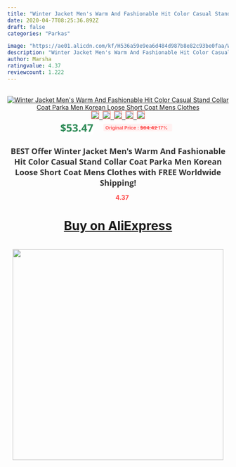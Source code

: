 ```yaml
---
title: "Winter Jacket Men's Warm And Fashionable Hit Color Casual Stand Collar Coat Parka Men Korean Loose Short Coat Mens Clothes"
date: 2020-04-7T08:25:36.892Z
draft: false
categories: "Parkas"

image: "https://ae01.alicdn.com/kf/H536a59e9ea6d484d987b8e82c93be0faa/Winter-Jacket-Men-s-Warm-And-Fashionable-Hit-Color-Casual-Stand-Collar-Coat-Parka-Men-Korean.jpg"
description: "Winter Jacket Men's Warm And Fashionable Hit Color Casual Stand Collar Coat Parka Men Korean Loose Short Coat Mens Clothes"
author: Marsha
ratingvalue: 4.37
reviewcount: 1.222
---
```

<br>
<div style="text-align: center;">
<a href="https://s.click.aliexpress.com/e/_9AkC9n" target="_blank" rel="nofollow noopener noreferrer"><img alt="Winter Jacket Men's Warm And Fashionable Hit Color Casual Stand Collar Coat Parka Men Korean Loose Short Coat Mens Clothes" class="magnifier-image" src="https://ae01.alicdn.com/kf/H536a59e9ea6d484d987b8e82c93be0faa/Winter-Jacket-Men-s-Warm-And-Fashionable-Hit-Color-Casual-Stand-Collar-Coat-Parka-Men-Korean.jpg_640x640.jpg">
<br>
<img style="border:1px solid salmon" src="https://ae01.alicdn.com/kf/H536a59e9ea6d484d987b8e82c93be0faa/Winter-Jacket-Men-s-Warm-And-Fashionable-Hit-Color-Casual-Stand-Collar-Coat-Parka-Men-Korean.jpg_120x120.jpg">&nbsp;&nbsp;<img style="border:1px solid salmon" src="https://ae01.alicdn.com/kf/Hbd8f58362f904d5291ef7da0b0664ceb4/Winter-Jacket-Men-s-Warm-And-Fashionable-Hit-Color-Casual-Stand-Collar-Coat-Parka-Men-Korean.jpg_120x120.jpg">&nbsp;&nbsp;<img style="border:1px solid salmon" src="https://ae01.alicdn.com/kf/H559717d5aa0d423ab77e33bbf67bd01aL/Winter-Jacket-Men-s-Warm-And-Fashionable-Hit-Color-Casual-Stand-Collar-Coat-Parka-Men-Korean.jpg_120x120.jpg">&nbsp;&nbsp;<img style="border:1px solid salmon" src="https://ae01.alicdn.com/kf/Hf25c2e5b90cf4a88b8ac1b1b715cb380m/Winter-Jacket-Men-s-Warm-And-Fashionable-Hit-Color-Casual-Stand-Collar-Coat-Parka-Men-Korean.jpg_120x120.jpg">&nbsp;&nbsp;<img style="border:1px solid salmon" src="https://ae01.alicdn.com/kf/Haa1be29eb4a2439ca7eb4116994f4be7V/Winter-Jacket-Men-s-Warm-And-Fashionable-Hit-Color-Casual-Stand-Collar-Coat-Parka-Men-Korean.jpg_120x120.jpg"></a></div><br0>
<div style="text-align: center;"><span style="background-color: white; border: 0px; box-sizing: border-box; color: seagreen; display: inline-block; font-family: &quot;open sans&quot; , &quot;arial&quot; , &quot;helvetica&quot; , sans-serif , &quot;heiti&quot;; font-size: 24px; font-stretch: inherit; font-weight: 700; line-height: inherit; margin: 0px 10px 0px 0px; padding: 0px; vertical-align: middle;">$53.47 </span>
<span style="background: rgb(255 , 241 , 241); border-radius: 3px; border: 0px; box-sizing: border-box; color: #ff4747; display: inline-block; font-family: inherit; font-size: 12px; font-stretch: inherit; font-style: inherit; font-variant: inherit; font-weight: 600; line-height: inherit; margin: 0px; padding: 2px 5px; transform: scale(0.9); vertical-align: middle;">Original Price : <b style="text-decoration: line-through;">$64.42 </b> 17%&nbsp;&nbsp;</span></div>
<h1 style="color: #333333; display: inline-block; font-family: &quot;open sans&quot; , &quot;arial&quot; , &quot;helvetica&quot; , sans-serif , &quot;heiti&quot;; font-size: 18px; font-stretch: inherit; font-weight: 700; text-align: center;">BEST Offer Winter Jacket Men's Warm And Fashionable Hit Color Casual Stand Collar Coat Parka Men Korean Loose Short Coat Mens Clothes with FREE Worldwide Shipping!</h1>
<div style="color: #ff4747; text-align: center;">
<img src="https://4.bp.blogspot.com/-M0ZcTcb-5uY/XleCXlxnR4I/AAAAAAAAAEc/OrjgMkXV1oMQFaCRZj5HQwOCBcu3w1FegCPcBGAYYCw/s1600/star.png" style="height: 15px;">&nbsp;<b>4.37</b></div>
<div class="button_cont" align="center"><a class="buynow_a" href="https://s.click.aliexpress.com/e/_9AkC9n" target="_blank" rel="nofollow noopener noreferrer"><H1>Buy on AliExpress</H1></a></div><br>
<div class="separator" style="clear: both; text-align: center;">
<img src="https://lh3.googleusercontent.com/-pTy5HemUv9M/XlePHvY0dAI/AAAAAAAAAE4/0nX5iRUoIWY8eMW9Dpxeirr157OZliDIgCLcBGAsYHQ/s1600/badge.gif" width="480">
</div>
